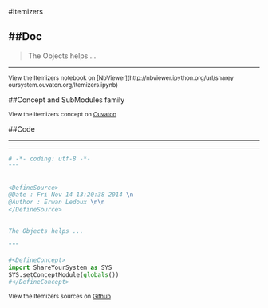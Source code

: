 

<!--
FrozenIsBool False
-->

#Itemizers

##Doc
----


>
> The Objects helps ...
>
>

----

<small>
View the Itemizers notebook on [NbViewer](http://nbviewer.ipython.org/url/sharey
oursystem.ouvaton.org/Itemizers.ipynb)
</small>




<!--
FrozenIsBool False
-->

##Concept and SubModules family

<script type="text/javascript">

        var HrefStr=window.location.href;
        //alert(window.location.href)

        if(HrefStr ==
"http://shareyoursystem.ouvaton.org/site/LibraryReference/Itemizers/"){

            //alert('Ouvaton')
            document.write("from ")
            document.write("http://shareyoursystem.ouvaton.org/slides/ ")
            document.write("<iframe width=\"725\" height=\"300\" src=\"")
            document.write("http://shareyoursystem.ouvaton.org")
            document.write("/slides/Itemizers.php\"></iframe>")
        }
        else if(HrefStr == "http://127.0.0.1:8000/LibraryReference/Itemizers/"){

        //alert('Localhost')
        document.write("from ")
        document.write("localhost mkdocs but direct to ouvaton")
        document.write("<iframe width=\"725\" height=\"300\" src=\"")
        document.write("http://shareyoursystem.ouvaton.org")
        document.write("/slides/Itemizers.php\"></iframe>")
    }
    else
    {

        //alert('Local')
            document.write("from ")
            document.write("/Users/ledoux/Documents/ShareYourSystem/Ouvaton/ ")
            document.write("<iframe width=\"725\" height=\"300\" src=\"")
            document.write("/Users/ledoux/Documents/ShareYourSystem/Ouvaton/")
            document.write("Itemizers.html\"></iframe>")

    }

</script>

<small>
View the Itemizers concept on <a
href="http://shareyoursystem.ouvaton.org/slides/Itemizers.php"
target="_blank">Ouvaton</a>
</small>




<!--
FrozenIsBool False
-->

##Code

----

<ClassDocStr>

----

```python
# -*- coding: utf-8 -*-
"""


<DefineSource>
@Date : Fri Nov 14 13:20:38 2014 \n
@Author : Erwan Ledoux \n\n
</DefineSource>


The Objects helps ...

"""

#<DefineConcept>
import ShareYourSystem as SYS
SYS.setConceptModule(globals())
#</DefineConcept>

```

<small>
View the Itemizers sources on <a href="https://github.com/Ledoux/ShareYourSystem
/tree/master/Pythonlogy/ShareYourSystem/Itemizers" target="_blank">Github</a>
</small>


